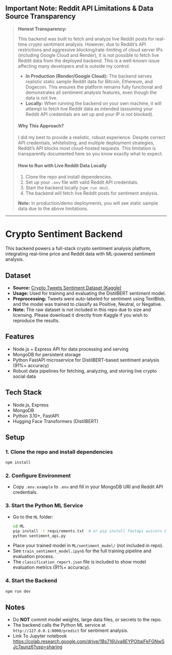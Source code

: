 ## Important Note: Reddit API Limitations & Data Source Transparency

> **Honest Transparency:**
>
> This backend was built to fetch and analyze live Reddit posts for real-time crypto sentiment analysis. However, due to Reddit’s API restrictions and aggressive blocking/rate-limiting of cloud server IPs (including Google Cloud and Render), it is not possible to fetch live Reddit data from the deployed backend. This is a well-known issue affecting many developers and is outside my control.
>
> - **In Production (Render/Google Cloud):** The backend serves realistic static sample Reddit data for Bitcoin, Ethereum, and Dogecoin. This ensures the platform remains fully functional and demonstrates all sentiment analysis features, even though the data is not live.
> - **Locally:** When running the backend on your own machine, it will attempt to fetch live Reddit data as intended (assuming your Reddit API credentials are set up and your IP is not blocked).
>
> #### Why This Approach?
> I did my best to provide a realistic, robust experience. Despite correct API credentials, whitelisting, and multiple deployment strategies, Reddit’s API blocks most cloud-hosted requests. This limitation is transparently documented here so you know exactly what to expect.
>
> #### How to Run with Live Reddit Data Locally
> 1. Clone the repo and install dependencies.
> 2. Set up your `.env` file with valid Reddit API credentials.
> 3. Start the backend locally (`npm run dev`).
> 4. The backend will fetch live Reddit posts for sentiment analysis.
>
> **Note:** In production/demo deployments, you will see static sample data due to the above limitations.

---

# Crypto Sentiment Backend

This backend powers a full-stack crypto sentiment analysis platform, integrating real-time price and Reddit data with ML-powered sentiment analysis.

## Dataset
- **Source:** [Crypto Tweets Sentiment Dataset (Kaggle)](https://www.kaggle.com/datasets/leoth9/crypto-tweets)
- **Usage:** Used for training and evaluating the DistilBERT sentiment model.
- **Preprocessing:** Tweets were auto-labeled for sentiment using TextBlob, and the model was trained to classify as Positive, Neutral, or Negative.
- **Note:** The raw dataset is not included in this repo due to size and licensing. Please download it directly from Kaggle if you wish to reproduce the results.

## Features
- Node.js + Express API for data processing and serving
- MongoDB for persistent storage
- Python FastAPI microservice for DistilBERT-based sentiment analysis (91%+ accuracy)
- Robust data pipelines for fetching, analyzing, and storing live crypto social data

## Tech Stack
- Node.js, Express
- MongoDB
- Python 3.10+, FastAPI
- Hugging Face Transformers (DistilBERT)

## Setup

### 1. Clone the repo and install dependencies
```sh
npm install
```

### 2. Configure Environment
- Copy `.env.example` to `.env` and fill in your MongoDB URI and Reddit API credentials.

### 3. Start the Python ML Service
- Go to the `ML` folder:
  ```sh
  cd ML
  pip install -r requirements.txt  # or pip install fastapi uvicorn transformers torch
  python sentiment_api.py
  ```
- Place your trained model in `ML/sentiment_model/` (not included in repo).
- See `train_sentiment_model.ipynb` for the full training pipeline and evaluation process.
- The `classification_report.json` file is included to show model evaluation metrics (91%+ accuracy).

### 4. Start the Backend
```sh
npm run dev
```

## Notes
- Do **NOT** commit model weights, large data files, or secrets to the repo.
- The backend calls the Python ML service at `http://127.0.0.1:8000/predict` for sentiment analysis.
- Link To Jupyter notebook https://colab.research.google.com/drive/1Bs716Uva8EYPOltaiFkFGNwSJc7aunz6?usp=sharing

